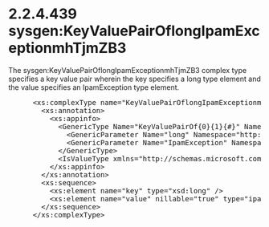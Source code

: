 <html dir="LTR" xmlns:mshelp="http://msdn.microsoft.com/mshelp" xmlns:ddue="http://ddue.schemas.microsoft.com/authoring/2003/5" xmlns:xlink="http://www.w3.org/1999/xlink" xmlns:tool="http://www.microsoft.com/tooltip">
 <body>
 <div id="header">
 <h1 class="heading">2.2.4.439 sysgen:KeyValuePairOflongIpamExceptionmhTjmZB3</h1>
 </div>
 <div id="mainSection">
 <div id="mainBody">
 <div id="allHistory" class="saveHistory"></div>
 <div id="sectionSection0" class="section" name="collapseableSection">
 

<p>The sysgen:KeyValuePairOflongIpamExceptionmhTjmZB3 complex
type specifies a key value pair wherein the key specifies a long type element
and the value specifies an IpamException type element.</p>

<dl>
<dd>
<div><pre> &lt;xs:complexType name=&quot;KeyValuePairOflongIpamExceptionmhTjmZB3&quot;&gt;
   &lt;xs:annotation&gt;
     &lt;xs:appinfo&gt;
       &lt;GenericType Name=&quot;KeyValuePairOf{0}{1}{#}&quot; Namespace=&quot;http://schemas.datacontract.org/2004/07/System.Collections.Generic&quot; xmlns=&quot;http://schemas.microsoft.com/2003/10/Serialization/&quot;&gt;
         &lt;GenericParameter Name=&quot;long&quot; Namespace=&quot;http://www.w3.org/2001/XMLSchema&quot; /&gt;
         &lt;GenericParameter Name=&quot;IpamException&quot; Namespace=&quot;http://schemas.datacontract.org/2004/07/Microsoft.Windows.Ipam&quot; /&gt;
       &lt;/GenericType&gt;
       &lt;IsValueType xmlns=&quot;http://schemas.microsoft.com/2003/10/Serialization/&quot;&gt;true&lt;/IsValueType&gt;
     &lt;/xs:appinfo&gt;
   &lt;/xs:annotation&gt;
   &lt;xs:sequence&gt;
     &lt;xs:element name=&quot;key&quot; type=&quot;xsd:long&quot; /&gt;
     &lt;xs:element name=&quot;value&quot; nillable=&quot;true&quot; type=&quot;ipam1:IpamException&quot; /&gt;
   &lt;/xs:sequence&gt;
 &lt;/xs:complexType&gt;
</pre></div>
</dd></dl>


 </div>
 </div>
 </div>
 </body>
</html>